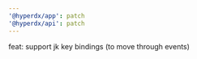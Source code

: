 ```yaml
---
'@hyperdx/app': patch
'@hyperdx/api': patch
---
```


feat: support jk key bindings (to move through events)
